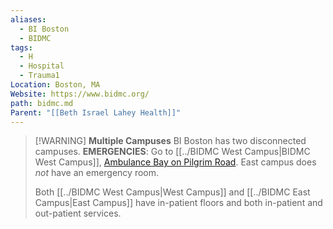 ```yaml
---
aliases:
  - BI Boston
  - BIDMC
tags:
  - H
  - Hospital
  - Trauma1
Location: Boston, MA
Website: https://www.bidmc.org/
path: bidmc.md
Parent: "[[Beth Israel Lahey Health]]"
---
```

> [!WARNING] **Multiple Campuses**
> BI Boston has two disconnected campuses.
> **EMERGENCIES**: Go to [[../BIDMC West Campus|BIDMC West Campus]], [Ambulance Bay on Pilgrim Road](https://maps.app.goo.gl/MvnDpGPvystHrDzn7).
> East campus does *not* have an emergency room.
> 
> Both [[../BIDMC West Campus|West Campus]] and [[../BIDMC East Campus|East Campus]] have in-patient floors and both in-patient and out-patient services.

